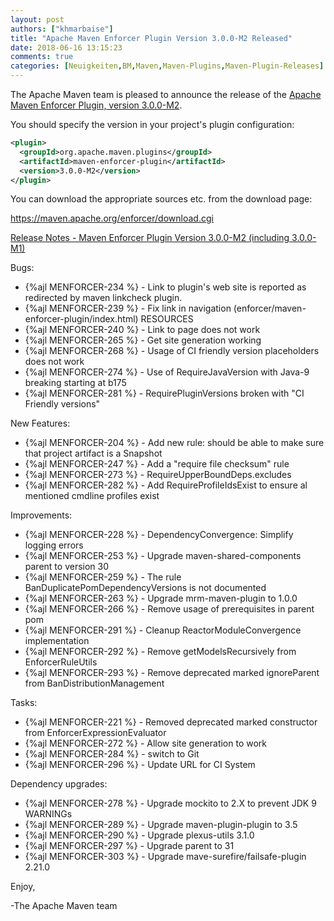 ```yaml
---
layout: post
authors: ["khmarbaise"]
title: "Apache Maven Enforcer Plugin Version 3.0.0-M2 Released"
date: 2018-06-16 13:15:23
comments: true
categories: [Neuigkeiten,BM,Maven,Maven-Plugins,Maven-Plugin-Releases]
---
```

The Apache Maven team is pleased to announce the release of the 
[Apache Maven Enforcer Plugin, version 3.0.0-M2](https://maven.apache.org/plugins/maven-surefire-plugin/).

You should specify the version in your project's plugin configuration:

``` xml
<plugin>
  <groupId>org.apache.maven.plugins</groupId>
  <artifactId>maven-enforcer-plugin</artifactId>
  <version>3.0.0-M2</version>
</plugin>
```

You can download the appropriate sources etc. from the download page:

https://maven.apache.org/enforcer/download.cgi

<!-- more -->

[Release Notes - Maven Enforcer Plugin Version 3.0.0-M2 (including 3.0.0-M1)](https://issues.apache.org/jira/secure/ReleaseNote.jspa?projectId=12317520&version=12343432&styleName=Text)


Bugs:

 * {%ajl MENFORCER-234 %} - Link to plugin's web site is reported as redirected by maven linkcheck plugin.
 * {%ajl MENFORCER-239 %} - Fix link in navigation (enforcer/maven-enforcer-plugin/index.html) RESOURCES
 * {%ajl MENFORCER-240 %} - Link to page does not work
 * {%ajl MENFORCER-265 %} - Get site generation working
 * {%ajl MENFORCER-268 %} - Usage of CI friendly version placeholders does not work
 * {%ajl MENFORCER-274 %} - Use of RequireJavaVersion with Java-9 breaking starting at b175
 * {%ajl MENFORCER-281 %} - RequirePluginVersions broken with "CI Friendly versions"

New Features:

 * {%ajl MENFORCER-204 %} - Add new rule: should be able to make sure that project artifact is a Snapshot
 * {%ajl MENFORCER-247 %} - Add a "require file checksum" rule
 * {%ajl MENFORCER-273 %} - RequireUpperBoundDeps.excludes
 * {%ajl MENFORCER-282 %} - Add RequireProfileIdsExist to ensure al mentioned cmdline profiles exist

Improvements:

 * {%ajl MENFORCER-228 %} - DependencyConvergence: Simplify logging errors
 * {%ajl MENFORCER-253 %} - Upgrade maven-shared-components parent to version 30
 * {%ajl MENFORCER-259 %} - The rule BanDuplicatePomDependencyVersions is not documented
 * {%ajl MENFORCER-263 %} - Upgrade mrm-maven-plugin to 1.0.0
 * {%ajl MENFORCER-266 %} - Remove usage of prerequisites in parent pom
 * {%ajl MENFORCER-291 %} - Cleanup ReactorModuleConvergence implementation
 * {%ajl MENFORCER-292 %} - Remove getModelsRecursively from EnforcerRuleUtils
 * {%ajl MENFORCER-293 %} - Remove deprecated marked ignoreParent from BanDistributionManagement

Tasks:

 * {%ajl MENFORCER-221 %} - Removed deprecated marked constructor from EnforcerExpressionEvaluator
 * {%ajl MENFORCER-272 %} - Allow site generation to work
 * {%ajl MENFORCER-284 %} - switch to Git
 * {%ajl MENFORCER-296 %} - Update URL for CI System

Dependency upgrades:

 * {%ajl MENFORCER-278 %} - Upgrade mockito to 2.X to prevent JDK 9 WARNINGs
 * {%ajl MENFORCER-289 %} - Upgrade maven-plugin-plugin to 3.5
 * {%ajl MENFORCER-290 %} - Upgrade plexus-utils 3.1.0
 * {%ajl MENFORCER-297 %} - Upgrade parent to 31
 * {%ajl MENFORCER-303 %} - Upgrade mave-surefire/failsafe-plugin 2.21.0


Enjoy,

-The Apache Maven team


